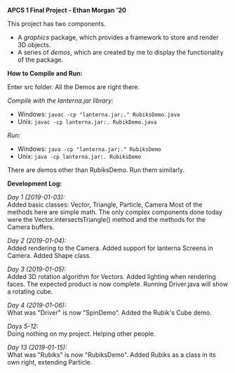 __APCS 1 Final Project - Ethan Morgan '20__

This project has two components.
- A _graphics_ package, which provides a framework to store and render 3D objects.
- A series of _demos_, which are created by me to display the functionality of the package. 

__How to Compile and Run:__

Enter src folder. All the Demos are right there.

_Compile with the lanterna.jar library:_  
- Windows: ```javac -cp "lanterna.jar;." RubiksDemo.java```  
- Unix: ```javac -cp lanterna.jar:. RubikDemo.java```

_Run:_  
- Windows: ```java -cp "lanterna.jar;." RubiksDemo```  
- Unix: ```java -cp lanterna.jar:. RubiksDemo```

There are demos other than RubiksDemo. Run them similarly.

__Development Log:__

_Day 1 (2019-01-03):_  
Added basic classes: Vector, Triangle, Particle, Camera
Most of the methods here are simple math. The only complex components done today were the Vector.intersectsTriangle() method and the methods for the Camera buffers.

_Day 2 (2019-01-04):_  
Added rendering to the Camera. Added support for lanterna Screens in Camera.
Added Shape class.

_Day 3 (2019-01-05):_  
Added 3D rotation algorithm for Vectors.
Added lighting when rendering faces.
The expected product is now complete. Running Driver.java will show a rotating cube.

_Day 4 (2019-01-06):_  
What was "Driver" is now "SpinDemo".
Added the Rubik's Cube demo.

_Days 5-12:_  
Doing nothing on my project. Helping other people.

_Day 13 (2019-01-15):_  
What was "Rubiks" is now "RubiksDemo". Added Rubiks as a class in its own right, extending Particle.